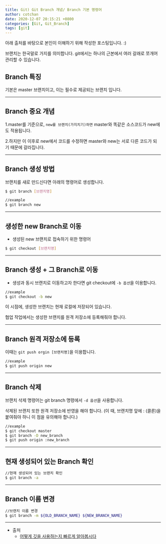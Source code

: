 ```yaml
---
title: Git) Git Branch 개념/ Branch 기본 명령어
author: cotchan
date: 2020-12-07 20:15:21 +0800
categories: [Git, Git_Branch]
tags: [git] 
---
```



아래 출처를 바탕으로 본인이 이해하기 위해 작성한 포스팅입니다. :)    

브랜치는 한국말로 가지를 의미합니다. git에서는 하나의 근본에서 여러 갈래로 쪼개어 관리할 수 있습니다.    

## Branch 특징

기본은 master 브랜치이고, 이는 필수로 제공되는 브랜치 입니다.    


---


## Branch 중요 개념

1.master를 기준으로, `new를 브랜치(가지치기)하면` master와 똑같은 소스코드가 new에도 적용됩니다.    

2.하지만 이 이후로 new에서 코드를 수정하면 master와 new는 서로 다른 코드가 되기 때문에 갈라집니다.    


---


## Branch 생성 방법

브랜치를 새로 만드신다면 아래의 명령어로 생성합니다.    

```bash
$ git branch [브랜치명]    

//example
$ git branch new
```

 
---


## 생성한 new Branch로 이동
 
+ 생성된 new 브랜치로 접속하기 위한 명령어    

```bash
$ git checkout [브랜치명]    
```

---


## Branch 생성 + 그 Branch로 이동

+ 생성과 동시 브랜치로 이동하고자 한다면 git checkout에 `-b 옵션`을 이용합니다.    

```bash
//example
$ git checkout -b new
```

이 시점에, 생성한 브랜치는 현재 로컬에 저장되어 있습니다.    

협업 작업에서는 생성한 브랜치를 원격 저장소에 등록해줘야 합니다.    


---

## Branch 원격 저장소에 등록

이때는 `git push orgin [브랜치명]`을 이용합니다.    

```bash
//example
$ git push origin new
```


---


## Branch 삭제

브랜치 삭제 명령어는 git branch 명령에서 `-d 옵션`을 사용합니다.    

삭제된 브랜치 또한 원격 저장소에 반영을 해야 합니다. (이 때, 브랜치명 앞에 : (콜론)을 붙여줘야 하니 이 점을 유의해야 합니다.)

```bash
//example
$ git checkout master
$ git branch -D new_branch
$ git push origin :new_branch
```


---


## 현재 생성되어 있는 Branch 확인

```bash
//현재 생성되어 있는 브랜치 확인
$ git branch -a
```


---


## Branch 이름 변경

```bash
//브랜치 이름 변경
$ git branch -m ${OLD_BRANCH_NAME} ${NEW_BRANCH_NAME}
```



---
+ 출처
  + [어떻게 깃을 사용하는지 빠르게 알아봅시다](https://github.com/KennethanCeyer/tutorial-git)


